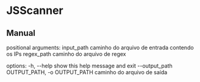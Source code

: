 # JSScanner

## Manual
positional arguments:
  input_path            caminho do arquivo de entrada contendo os IPs
  regex_path            caminho do arquivo de regex

options:
  -h, --help            show this help message and exit
  --output_path OUTPUT_PATH, -o OUTPUT_PATH caminho do arquivo de saída
